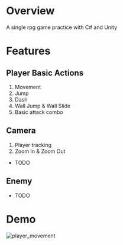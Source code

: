# Overview
A single rpg game practice with C# and Unity

# Features
## Player Basic Actions
1. Movement
2. Jump
3. Dash
4. Wall Jump & Wall Slide
5. Basic attack combo

## Camera
1. Player tracking
2. Zoom In & Zoom Out
- TODO

## Enemy
- TODO

# Demo
![player_movement](https://github.com/user-attachments/assets/5c29e205-1d6e-4fea-8196-87f294af2ab2)
